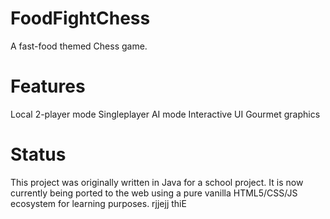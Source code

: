 FoodFightChess
==============
A fast-food themed Chess game.

Features
========

Local 2-player mode
Singleplayer AI mode
Interactive UI
Gourmet graphics

Status
======
This project was originally written in Java for a school project. It is now currently being ported to the web using a pure vanilla HTML5/CSS/JS ecosystem for learning purposes. 
rjjejj
thiE
